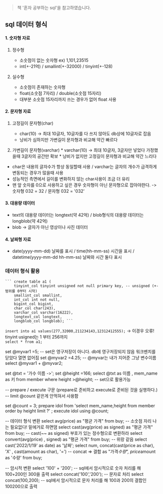 > 책 '혼자 공부하는 sql'을 참고하였습니다.

## sql 데이터 형식

#### 1. 숫자형 자료
   1) 정수형
      * 소숫점이 없는 숫자형 ex) 1,101,23515
      * int(+-21억) / smallint(+-32000) / tinyint(+-128)
   
   2) 실수형
      * 소숫점이 존재하는 숫자형
      * float(소숫점 7자리) / double(소숫점 15자리)
      * 대부분 소숫점 15자리까지 쓰는 경우가 없어 float 사용
      
      
#### 2. 문자형 자료
   1) 고정길이 문자형(char)
      * char(10) -> 최대 10글자, 10글자를 다 쓰지 않아도 db상에 10글자로 잡음
      * 낭비가 심하지만 가변길이 문자형과 비교해 약간 빠르다
    
   2) 가변길이 문자형(varchar)
   	* varchar(10) -> 최대 10글자, 3글자만 넣었다 가정했을때 3글자의 공간만 확보
   	* 낭비가 없지만 고정길이 문자형과 비교해 약간 느리다
  * char은 내용의 글자수가 항상 동일할때 사용 / varchar는 글자의 개수가 급격하게 변동되는 경우가 많을때 사용
  * 성능적인 측면에서 길이를 변화하지 않는 char사용이 조금 더 유리
  * 맨 앞 숫자를 0으로 사용하고 싶은 경우 숫자형이 아닌 문자형으로 잡아야한다. -> 숫자형 032 = 32 / 문자형 032 = '032' 


#### 3. 대용량 데이터
* text의 대용량 데이터는 longtext(약 42억) / blob형식의 대용량 데이터는 longblob(약 42억)
* blob -> 글자가 아닌 영상이나 사진 데이터

#### 4. 날짜형 자료
* date(yyyy-mm-dd) 날짜를 표시 / time(hh-mm-ss) 시간을 표시 / datetime(yyyy-mm-dd hh-mm-ss) 날짜와 시간 둘다 표시


### 데이터 형식 활용

	``` create table a1 (
		tinyint_col tinyint unsigned not null primary key, -- unsigned (+- 범위를 0부터 시작)
    	smallint_col smallint,
    	int_col int not null,
    	bigint_col bigint,
    	char_col char(243),
    	varchar_col varchar(16222),
    	longtext_col longtext,
    	longblob_col longblob); ```
    
``` insert into a1 values(277,32000,211234143,12312412555); ```  -> 이경우 오류! tinyint usigned는 1 부터 256까지 <br> 
``` select * from a1; ```

set @myvar1 =5;  -- set은 영구저장이 아니다. db에 영구저장되지 않음 워크벤치를 닫았다 열면 없어짐
set @myvar2 =4.25; -- @myvar는 내가 지어준 그냥 변수이름
select @myvar1 + @myvar2;

set @txt = '가수 이름 ->';
set @height =166;
select @txt as 이름 , mem_name as 키 from member where height >@height; -- set으로 활용가능

-- prepare / execute 구문 (prepare로 준비하고 execute로 준비된 것을 실행하다.)
-- limit @count 같은게 안먹혀서 사용함

set @count = 3;
prepare idol from 'select mem_name,height from member order by height limit ?' ;
execute idol using @count;

-- 데이터 형식 변환 
select avg(price) as "평균 가격" from buy; -- 소숫점 자리 나는 필요없다! 밑에거로 하면댐
select cast(avg(price) as signed) as "평균 가격" from buy; -- cast(~~ as signed) 부호가 있는 정수형으로 변환하라
select convert(avg(price) , signed) as "평균 가격" from buy; -- 위랑 같음
select cast('2022/1/19' as date) as '날짜';
select num, concat(cast(price as char), 'X' , cast(amount as char), '=')  -- concat => 결합
	as "가격*수량", price*amount as '수량' from buy;
    
 -- 암시적 변환
 select '100' + '200'; -- sql에서 암시적으로 숫자 처리를 해 100+200인 300을 출력
 select concat('100','200'); -- 문자로 처리
 select concat(100,200); -- sql에서 암시적으로 문자 처리를 해 100과 200의 결합인 100200으로 출력



